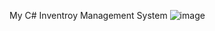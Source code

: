 My C# Inventroy Management System
![image](https://github.com/user-attachments/assets/413f4d9b-87b6-47a1-8378-956119bb9f2a)
